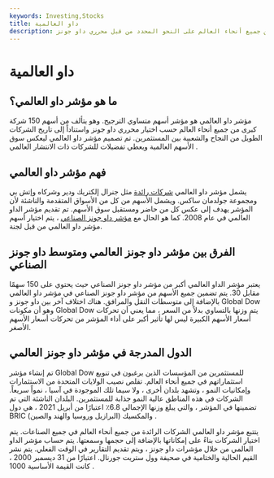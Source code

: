 ```yaml
---
keywords: Investing,Stocks
title: داو العالمية
description: مؤشر داو العالمي هو مؤشر أسهم متساوٍ يتألف من أسهم 150 شركة كبرى من جميع أنحاء العالم على النحو المحدد من قبل محرري داو جونز.
---
```


# داو العالمية
## ما هو مؤشر داو العالمي؟

مؤشر داو العالمي هو مؤشر أسهم متساوي الترجيح. وهو يتألف من أسهم 150 شركة كبرى من جميع أنحاء العالم حسب اختيار محرري داو جونز واستناداً إلى تاريخ الشركات الطويل من النجاح والشعبية بين المستثمرين. تم تصميم مؤشر داو العالمي ليعكس سوق الأسهم العالمية ويعطي تفضيلات للشركات ذات الانتشار العالمي .

## فهم مؤشر داو العالمي

يشمل مؤشر داو العالمي [شركات رائدة](/bluechip) مثل جنرال إلكتريك ودير وشركاه وإتش بي ومجموعة جولدمان ساكس. ويشمل الأسهم من كل من الأسواق المتقدمة والناشئة لأن المؤشر يهدف إلى عكس كل من حاضر ومستقبل سوق الأسهم. تم تقديم مؤشر الداو العالمي في عام 2008. كما هو الحال مع [مؤشر داو جونز الصناعي](/djia) ، يتم اختيار أسهم مؤشر داو العالمي من قبل لجنة.

## الفرق بين مؤشر داو جونز العالمي ومتوسط داو جونز الصناعي

يعتبر مؤشر الداو العالمي أكبر من مؤشر داو جونز الصناعي حيث يحتوي على 150 سهمًا مقابل 30. يتم تضمين جميع الأسهم من مؤشر داو جونز الصناعي في مؤشر داو العالمي بالإضافة إلى متوسطات النقل والمرافق. هناك اختلاف آخر بين داو جونز و Global Dow وهو أن مكونات Global Dow يتم وزنها بالتساوي بدلاً من السعر ، مما يعني أن تحركات أسعار الأسهم الكبيرة ليس لها تأثير أكبر على أداء المؤشر من تحركات أسعار الأسهم الأصغر.

## الدول المدرجة في مؤشر داو جونز العالمي

تم إنشاء مؤشر Global Dow للمستثمرين من المؤسسات الذين يرغبون في تنويع استثماراتهم في جميع أنحاء العالم. تقلص نصيب الولايات المتحدة من الاستثمارات وإمكانيات النمو ، وتشهد بلدان أخرى ، ولا سيما تلك الموجودة في آسيا ، نمواً سريعاً. الشركات في هذه المناطق عالية النمو جذابة للمستثمرين. البلدان الناشئة التي تم تضمينها في المؤشر ، والتي يبلغ وزنها الإجمالي 6.8٪ اعتبارًا من أبريل 2021 ، هي دول BRIC (البرازيل وروسيا والهند والصين) والمكسيك .

يتتبع مؤشر داو العالمي الشركات الرائدة من جميع أنحاء العالم في جميع الصناعات. يتم اختيار الشركات بناءً على إمكاناتها بالإضافة إلى حجمها وسمعتها. يتم حساب مؤشر الداو العالمي من خلال مؤشرات داو جونز ، ويتم تقديم التقارير في الوقت الفعلي. يتم نشر القيم الحالية والختامية في صحيفة وول ستريت جورنال. اعتبارًا من 31 ديسمبر 2000 ، كانت القيمة الأساسية 1000 .

